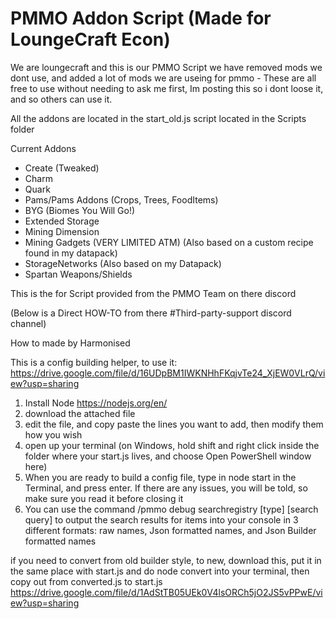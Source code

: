 # PMMO Addon Script (Made for LoungeCraft Econ)
We are loungecraft and this is our PMMO Script we have removed mods we dont use, and added a lot of mods we are useing for pmmo - These are all free to use without needing to ask me first, Im posting this so i dont loose it, and so others can use it.

All the addons are located in the start_old.js script located in the Scripts folder

 Current Addons
 - Create (Tweaked)
 - Charm
 - Quark
 - Pams/Pams Addons (Crops, Trees, FoodItems)
 - BYG (Biomes You Will Go!)
 - Extended Storage
 - Mining Dimension
 - Mining Gadgets (VERY LIMITED ATM) (Also based on a custom recipe found in my datapack)
 - StorageNetworks (Also based on my Datapack)
 - Spartan Weapons/Shields


This is the for Script provided from the PMMO Team on there discord

(Below is a Direct HOW-TO from there #Third-party-support discord channel)

How to made by Harmonised

This is a config building helper, to use it:
https://drive.google.com/file/d/16UDpBM1IWKNHhFKqjvTe24_XjEW0VLrQ/view?usp=sharing

1) Install Node https://nodejs.org/en/
2) download the attached file
3) edit the file, and copy paste the lines you want to add, then modify them how you wish
4) open up your terminal (on Windows, hold shift and right click inside the folder where your start.js lives, and choose Open PowerShell window here)
5) When you are ready to build a config file, type in node start in the Terminal, and press enter. If there are any issues, you will be told, so make sure you read it before closing it
6) You can use the command /pmmo debug searchregistry [type] [search query] to output the search results for items into your console in 3 different formats: raw names, Json formatted names, and Json Builder formatted names

if you need to convert from old builder style, to new, download this, put it in the same place with start.js and do node convert into your terminal, then copy out from converted.js to start.js
https://drive.google.com/file/d/1AdStTB05UEk0V4lsORCh5jO2JS5vPPwE/view?usp=sharing
